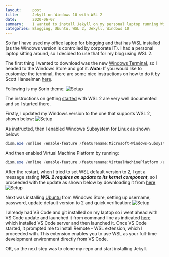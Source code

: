 ```yaml
---
layout:     post
title:      Jekyll on Windows 10 with WSL 2
date:       2020-06-07
summary:    I wanted to install Jekyll on my personal laptop running Windows 10 for blogging and this post explores how I enabled that via WSL 2 setup. 
categories: Blogging, Ubuntu, WSL 2, Jekyll, Windows 10
---
```


So far I have used my office laptop for blogging and that has WSL installed (as the Windows version is controlled by corporate IT). I had a personal laptop sitting around, so I decided to use that for my blog using WSL 2. 

The first thing I wanted to download was the new [Windows Terminal](https://www.microsoft.com/en-us/p/windows-terminal/9n0dx20hk701), so I headed to the Windows Store and got it. ***Note:*** If you would like to customize the terminal, there are some nice instructions on how to do it by Scott Hanselman [here](https://www.hanselman.com/blog/HowToMakeAPrettyPromptInWindowsTerminalWithPowerlineNerdFontsCascadiaCodeWSLAndOhmyposh.aspx).

Following is my Sorin theme:
![Setup]({{site.url}}/images/Terminal-Theme.png)

The instructions on getting [started](https://docs.microsoft.com/en-us/windows/wsl/install-win10) with WSL 2 are very well documented and so I started there.

Firstly, I updated my Windows version to the one that supports WSL 2, shown below:
![Setup]({{site.url}}/images/Win-ver.png)

As instructed, then I enabled Windows Subsystem for Linux as shown below:
```Powershell
dism.exe /online /enable-feature /featurename:Microsoft-Windows-Subsystem-Linux /all /norestart
```
And then enabled Virtual Machine Platform by running:
```Powershell
dism.exe /online /enable-feature /featurename:VirtualMachinePlatform /all /norestart
```
After the restart, when I tried to set WSL default version to 2, I got a message stating ***WSL 2 requires an update to its kernel component***, so I proceeded with the update as shown below by downloading it from [here](https://docs.microsoft.com/en-us/windows/wsl/wsl2-kernel)
![Setup]({{site.url}}/images/WSL-kernel.png)

Next was installing [Ubuntu](https://www.microsoft.com/en-us/p/ubuntu/9nblggh4msv6?activetab=pivot:overviewtab) from Windows Store, setting up username, password, update default version to 2 and quick verification:
![Setup]({{site.url}}/images/WSL-verify.png)

I already had VS Code and git installed on my laptop so i went ahead with VS Code update and launched it from command line as indicated [here](https://docs.microsoft.com/en-us/windows/wsl/tutorials/wsl-vscode) which installed VS Code server and then launched it. Once VS Code started, it prompted me to install Remote - WSL extension, which I proceeded with. This extension enables you to use WSL as your full-time development environment directly from VS Code.

OK, so the next step was to clone my repo and start installing Jekyll.



